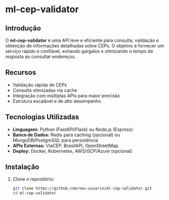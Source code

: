 # ml-cep-validator

## Introdução
O **ml-cep-validator** é uma API leve e eficiente para consulta, validação e obtenção de informações detalhadas sobre CEPs. O objetivo é fornecer um serviço rápido e confiável, evitando gargalos e otimizando o tempo de resposta ao consultar endereços.

## Recursos
- Validação rápida de CEPs
- Consulta otimizadas via cache
- Integração com múltiplas APIs para maior precisão
- Estrutura escalável e de alto desempenho

## Tecnologias Utilizadas
- **Linguagem:** Python (FastAPI/Flask) ou Node.js (Express)
- **Banco de Dados:** Redis para caching (opcional) ou MongoDB/PostgreSQL para persistência
- **APIs Externas:** ViaCEP, BrasilAPI, OpenStreetMap
- **Deploy:** Docker, Kubernetes, AWS/GCP/Azure (opcional)

## Instalação

1. Clone o repositório:
   ```bash
   git clone https://github.com/seu-usuario/ml-cep-validator.git
   cd ml-cep-validator
